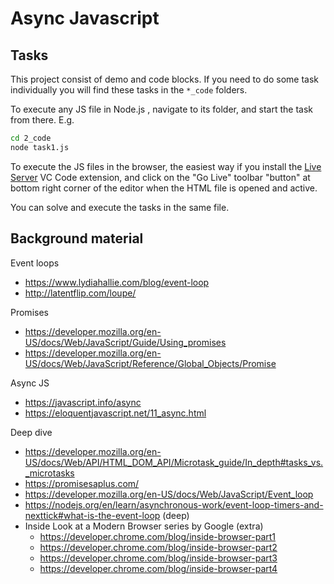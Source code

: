 # Async Javascript

## Tasks

This project consist of demo and code blocks. If you need to do some task
individually you will find these tasks in the `*_code` folders.

To execute any JS file in Node.js , navigate to its folder, and start the
task from there. E.g.

```sh
cd 2_code
node task1.js
```

To execute the JS files in the browser, the easiest way if you
install the [Live Server](https://marketplace.visualstudio.com/items?itemName=ritwickdey.LiveServer) VC Code extension, and click on the 
"Go Live" toolbar "button" at bottom right corner of the editor
when the HTML file is opened and active.

You can solve and execute the tasks in the same file.

## Background material

Event loops

- https://www.lydiahallie.com/blog/event-loop
- http://latentflip.com/loupe/

Promises

- https://developer.mozilla.org/en-US/docs/Web/JavaScript/Guide/Using_promises
- https://developer.mozilla.org/en-US/docs/Web/JavaScript/Reference/Global_Objects/Promise

Async JS

- https://javascript.info/async
- https://eloquentjavascript.net/11_async.html

Deep dive

- https://developer.mozilla.org/en-US/docs/Web/API/HTML_DOM_API/Microtask_guide/In_depth#tasks_vs._microtasks
- https://promisesaplus.com/
- https://developer.mozilla.org/en-US/docs/Web/JavaScript/Event_loop
- https://nodejs.org/en/learn/asynchronous-work/event-loop-timers-and-nexttick#what-is-the-event-loop (deep)
- Inside Look at a Modern Browser series by Google (extra)
  - https://developer.chrome.com/blog/inside-browser-part1
  - https://developer.chrome.com/blog/inside-browser-part2
  - https://developer.chrome.com/blog/inside-browser-part3
  - https://developer.chrome.com/blog/inside-browser-part4
